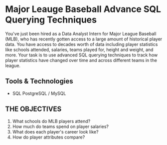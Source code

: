 # Major Leauge Baseball Advance SQL Querying Techniques

You've just been hired as a Data Analyst Intern for Major League Baseball (MLB), who has recently gotten access to a large amount of historical player data.
You have access to decades worth of data including player statistics like schools attended, salaries, teams played for, height and weight, and more.
Your task is to use advanced SQL querying techniques to track how player statistics have changed over time and across different teams in the league.

## Tools & Technologies
- SQL PostgreSQL / MySQL

## THE OBJECTIVES
1. What schools do MLB players attend?
2. How much do teams spend on player salaries?
3. What does each player's career look like?
4. How do player attributes compare?






